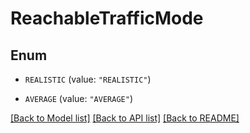 # ReachableTrafficMode

## Enum


* `REALISTIC` (value: `"REALISTIC"`)

* `AVERAGE` (value: `"AVERAGE"`)


[[Back to Model list]](../README.md#documentation-for-models) [[Back to API list]](../README.md#documentation-for-api-endpoints) [[Back to README]](../README.md)


